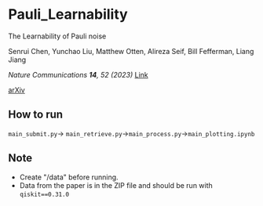 # Pauli_Learnability
The Learnability of Pauli noise

Senrui Chen, Yunchao Liu, Matthew Otten, Alireza Seif, Bill Fefferman, Liang Jiang

_Nature Communications **14**, 52 (2023)_ [Link](https://www.nature.com/articles/s41467-022-35759-4)

[arXiv](https://arxiv.org/abs/2206.06362)

## How to run
`main_submit.py`-> `main_retrieve.py`->`main_process.py`->`main_plotting.ipynb`

## Note
- Create "/data" before running.
- Data from the paper is in the ZIP file and should be run with `qiskit==0.31.0`
